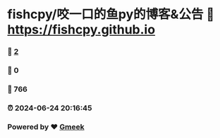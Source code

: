 # fishcpy/咬一口的鱼py的博客&公告 :link: https://fishcpy.github.io 
### :page_facing_up: [2](https://fishcpy.github.io/tag.html) 
### :speech_balloon: 0 
### :hibiscus: 766 
### :alarm_clock: 2024-06-24 20:16:45 
### Powered by :heart: [Gmeek](https://github.com/Meekdai/Gmeek)
